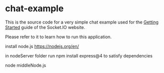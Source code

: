 # chat-example

This is the source code for a very simple chat example used for 
the [Getting Started](http://socket.io/get-started/chat/) guide 
of the Socket.IO website.

Please refer to it to learn how to run this application.


install node.js   https://nodejs.org/en/

in nodeServer folder run
    npm install express@4
to satisfy dependencies

node middleNode.js


